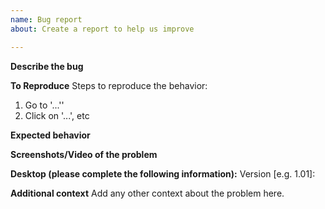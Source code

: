 ```yaml
---
name: Bug report
about: Create a report to help us improve

---
```


**Describe the bug**


**To Reproduce**
Steps to reproduce the behavior:
1. Go to '...''
2. Click on '...', etc

**Expected behavior**


**Screenshots/Video of the problem**


**Desktop (please complete the following information):**
Version [e.g. 1.01]:

**Additional context**
Add any other context about the problem here.
